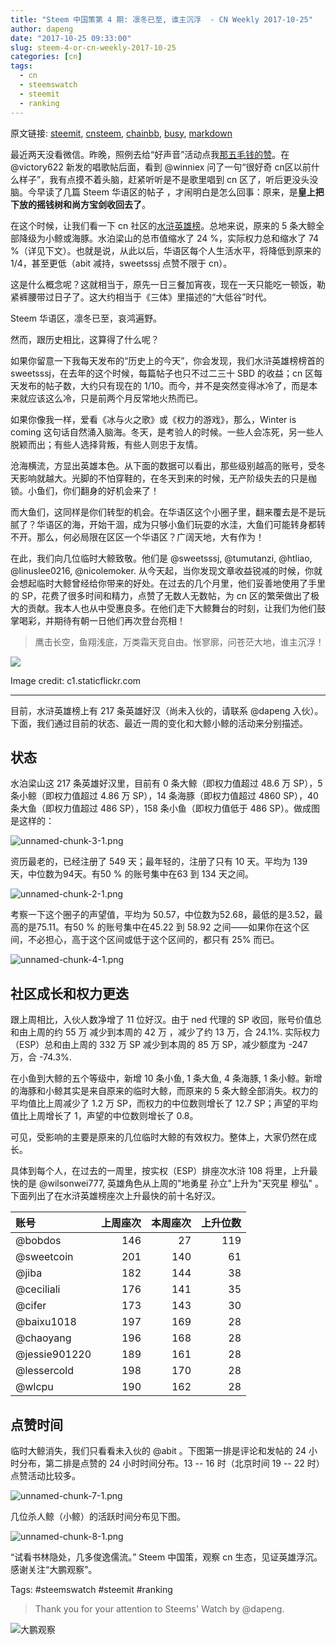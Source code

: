 ```yaml
---
title: "Steem 中国策第 4 期: 凛冬已至, 谁主沉浮  - CN Weekly 2017-10-25"
author: dapeng
date: "2017-10-25 09:33:00"
slug: steem-4-or-cn-weekly-2017-10-25
categories: [cn]
tags: 
  - cn
  - steemswatch
  - steemit
  - ranking
---
```


原文链接: [steemit](https://steemit.com/cn/@dapeng/steem-4-or-cn-weekly-2017-10-25), [cnsteem](https://cnsteem.com/cn/@dapeng/steem-4-or-cn-weekly-2017-10-25), [chainbb](https://chainbb.com/cn/@dapeng/steem-4-or-cn-weekly-2017-10-25), [busy](https://busy.org/cn/@dapeng/steem-4-or-cn-weekly-2017-10-25), [markdown](https://raw.githubusercontent.com/pzhaonet/steem_mirror/master/content/post/steem-4-or-cn-weekly-2017-10-25.md)

最近两天没看微信。昨晚，照例去给“好声音”活动点我[那五毛钱的赞](https://cnsteem.com/cn/@dapeng/upvote-of-fifty-cents)。在 @victory622 新发的唱歌帖后面，看到 @winniex 问了一句“很好奇 cn区以前什么样子”，我有点摸不着头脑，赶紧听听是不是歌里唱到 cn 区了，听后更没头没脑。今早读了几篇 Steem 华语区的帖子 ，才闹明白是怎么回事：原来，是**皇上把下放的摇钱树和尚方宝剑收回去了**。


在这个时候，让我们看一下 cn 社区的[水浒英雄榜](https://steemit.com/cn/@dapeng/6mnla8-steemit-cn)。总地来说，原来的 5 条大鲸全部降级为小鲸或海豚。水泊梁山的总市值缩水了 24 %，实际权力总和缩水了 74 %（详见下文）。也就是说，从此以后，华语区每个人生活水平，将降低到原来的 1/4，甚至更低（abit 减持，sweetsssj 点赞不限于 cn）。


这是什么概念呢？这就相当于，原先一日三餐加宵夜，现在一天只能吃一顿饭，勒紧裤腰带过日子了。这大约相当于《三体》里描述的“大低谷”时代。


Steem 华语区，凛冬已至，哀鸿遍野。


然而，跟历史相比，这算得了什么呢？


如果你留意一下我每天发布的“历史上的今天”，你会发现，我们水浒英雄榜榜首的 sweetsssj，在去年的这个时候，每篇帖子也只不过二三十 SBD 的收益；cn 区每天发布的帖子数，大约只有现在的 1/10。而今，并不是突然变得冰冷了，而是本来就应该这么冷，只是前两个月反常地火热而已。


如果你像我一样，爱看《冰与火之歌》或《权力的游戏》，那么，Winter is coming 这句话自然涌入脑海。冬天，是考验人的时候。一些人会冻死，另一些人脱颖而出；有些人选择背叛，有些人则忠于友情。


沧海横流，方显出英雄本色。从下面的数据可以看出，那些级别越高的账号，受冬天影响就越大。光脚的不怕穿鞋的，在冬天到来的时候，无产阶级失去的只是枷锁。小鱼们，你们翻身的好机会来了！


而大鱼们，这同样是你们转型的机会。在华语区这个小圈子里，翻来覆去是不是玩腻了？华语区的海，开始干涸，成为只够小鱼们玩耍的水洼，大鱼们可能转身都转不开。那么，何必局限在区区一个华语区？广阔天地，大有作为！


在此，我们向几位临时大鲸致敬。他们是 @sweetsssj, @tumutanzi, @htliao, @linuslee0216, @nicolemoker. 从今天起，当你发现文章收益锐减的时候，你就会想起临时大鲸曾经给你带来的好处。在过去的几个月里，他们妥善地使用了手里的 SP，花费了很多时间和精力，点赞了无数人无数帖，为 cn 区的繁荣做出了极大的贡献。我本人也从中受惠良多。在他们走下大鲸舞台的时刻，让我们为他们鼓掌喝彩，并期待有朝一日他们再次登台亮相！


> 鹰击长空，鱼翔浅底，万类霜天竞自由。怅寥廓，问苍茫大地，谁主沉浮！



![](https://c1.staticflickr.com/4/3682/11604270553_3f8dcf1a3a_z.jpg)

Image credit: c1.staticflickr.com


-----


目前，水浒英雄榜上有 217 条英雄好汉（尚未入伙的，请联系 @dapeng 入伙）。下面，我们通过目前的状态、最近一周的变化和大鲸小鲸的活动来分别描述。


## 状态


水泊梁山这 217 条英雄好汉里，目前有 0 条大鲸（即权力值超过 48.6 万 SP），5 条小鲸（即权力值超过 4.86 万 SP），14 条海豚（即权力值超过 4860 SP），40 条大鱼（即权力值超过 486 SP），158 条小鱼（即权力值低于 486 SP）。做成图是这样的：


![unnamed-chunk-3-1.png](https://steemitimages.com/DQmYyHvcehc4WrvcnjaE28x1iTSjNJenDxuHpr94nZgT1Gi/unnamed-chunk-3-1.png)


资历最老的，已经注册了 549 天；最年轻的，注册了只有 10 天。平均为 139 天，中位数为94天。有50 % 的账号集中在63 到 134 天之间。


![unnamed-chunk-2-1.png](https://steemitimages.com/DQmNRPnQUJEUydR5quyyK6BuKr5b692ts7AUsYB7orry8y6/unnamed-chunk-2-1.png)



考察一下这个圈子的声望值，平均为 50.57，中位数为52.68，最低的是3.52，最高的是75.11。有50 % 的账号集中在45.22 到 58.92 之间——如果你在这个区间，不必担心，高于这个区间或低于这个区间的，都只有 25% 而已。


![unnamed-chunk-4-1.png](https://steemitimages.com/DQmSAF2xXN1qgqieNjr3FKQFSNHtGhuj6XDkU8UGSk7yJyn/unnamed-chunk-4-1.png)


## 社区成长和权力更迭


跟上周相比，入伙人数净增了 11 位好汉。由于 ned 代理的 SP 收回，账号价值总和由上周的约 55 万 减少到本周的 42 万 ，减少了约 13 万，合 24.1%. 实际权力（ESP）总和由上周的 332 万 SP 减少到本周的 85 万 SP，减少额度为 -247 万，合 -74.3%. 


在小鱼到大鲸的五个等级中，新增 10 条小鱼, 1 条大鱼,  4 条海豚, 1 条小鲸。新增的海豚和小鲸其实是来自原来的临时大鲸，而原来的 5 条大鲸全部消失。权力的平均值比上周减少了 1.2 万 SP，而权力的中位数则增长了 12.7 SP；声望的平均值比上周增长了 1，声望的中位数则增长了 0.8。


可见，受影响的主要是原来的几位临时大鲸的有效权力。整体上，大家仍然在成长。


具体到每个人，在过去的一周里，按实权（ESP）排座次水浒 108 将里，上升最快的是 @wilsonwei777, 英雄角色从上周的"地勇星 孙立"上升为"天究星 穆弘" 。下面列出了在水浒英雄榜座次上升最快的前十名好汉。






| 账号            | 上周座次 | 本周座次 | 上升位数 |
| :------------ | ---: | ---: | ---: |
| @bobdos       |  146 |   27 |  119 |
| @sweetcoin    |  201 |  140 |   61 |
| @jiba         |  182 |  144 |   38 |
| @ceciliali    |  176 |  141 |   35 |
| @cifer        |  173 |  143 |   30 |
| @baixu1018    |  197 |  169 |   28 |
| @chaoyang     |  196 |  168 |   28 |
| @jessie901220 |  189 |  161 |   28 |
| @lessercold   |  198 |  170 |   28 |
| @wlcpu        |  190 |  162 |   28 |


## 点赞时间


临时大鲸消失，我们只看看未入伙的 @abit 。下图第一排是评论和发帖的 24 小时分布，第二排是点赞的 24 小时时间分布。13 -- 16 时（北京时间 19 -- 22 时）点赞活动比较多。


![unnamed-chunk-7-1.png](https://steemitimages.com/DQmUU3zUixjeKNfeP8dLg2nuFRCHcadnMCZKPgatAH5Js23/unnamed-chunk-7-1.png)


几位杀人鲸（小鲸）的活跃时间分布见下图。



![unnamed-chunk-8-1.png](https://steemitimages.com/DQmTohVGadWpsZ5WwQHtPukLxjXw9YFaG2GscPrW4UtDtYz/unnamed-chunk-8-1.png)


“试看书林隐处，几多俊逸儒流。” Steem 中国策，观察 cn 生态，见证英雄浮沉。感谢关注“大鹏观察”。



Tags: #steemswatch #steemit #ranking





> Thank you for your attention to Steems' Watch by @dapeng.


![大鹏观察](https://steemitimages.com/DQmeYUwQ7Juorgd79o6D5E34BnUYxwfmLxYH4cApgPRhRf6/end2.jpg)
